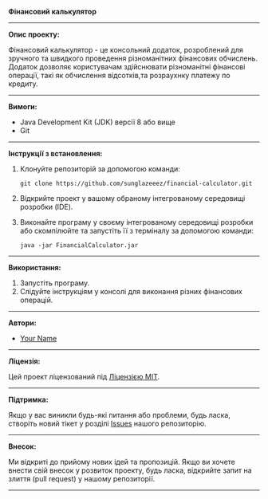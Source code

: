 **Фінансовий калькулятор**

---

**Опис проекту:**

Фінансовий калькулятор - це консольний додаток, розроблений для зручного та швидкого проведення різноманітних фінансових обчислень. Додаток дозволяє користувачам здійснювати різноманітні фінансові операції, такі як обчислення відсотків,та розраухнку платежу по кредиту.

---

**Вимоги:**

- Java Development Kit (JDK) версії 8 або вище
- Git

---

**Інструкції з встановлення:**

1. Клонуйте репозиторій за допомогою команди:
   ```
   git clone https://github.com/sunglazeeez/financial-calculator.git
   ```

2. Відкрийте проект у вашому обраному інтегрованому середовищі розробки (IDE).

3. Виконайте програму у своєму інтегрованому середовищі розробки або скомпілюйте та запустіть її з терміналу за допомогою команди:
   ```
   java -jar FinancialCalculator.jar
   ```

---

**Використання:**

1. Запустіть програму.
2. Слідуйте інструкціям у консолі для виконання різних фінансових операцій.

---

**Автори:**

- [Your Name](https://github.com/sunglazeeez)

---

**Ліцензія:**

Цей проект ліцензований під [Ліцензією MIT](https://opensource.org/licenses/MIT).

---

**Підтримка:**

Якщо у вас виникли будь-які питання або проблеми, будь ласка, створіть новий тікет у розділі [Issues](https://github.com/sunglazeeez/financial-calculator/issues) нашого репозиторію.

---

**Внесок:**

Ми відкриті до прийому нових ідей та пропозицій. Якщо ви хочете внести свій внесок у розвиток проекту, будь ласка, відкрийте запит на злиття (pull request) у нашому репозиторії.

---
